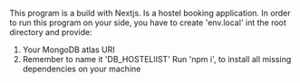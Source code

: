 This program is a build with Nextjs. Is a hostel booking application.
In order to run this program on your side, you have to create 'env.local' int the root directory and provide:
1) Your MongoDB atlas URI
2) Remember to name it 'DB_HOSTELlIST'
Run 'npm i', to install all missing dependencies on your machine
